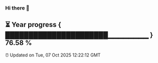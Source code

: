 ### Hi there 👋
⏳ Year progress { ██████████████████████▁▁▁▁▁▁▁▁ } 76.58 %
---
⏰ Updated on Tue, 07 Oct 2025 12:22:12 GMT

